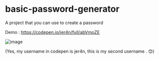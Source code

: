# basic-password-generator

A project that you can use to create a password

Demo : https://codepen.io/jer4n/full/abVmoZE


![image](https://user-images.githubusercontent.com/85415480/152443138-b0485287-d16f-4523-87a7-4ae90060fcf2.png)


(Yes, my username in codepen is jer4n, this is my second username . 😊)
